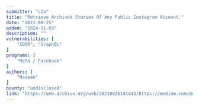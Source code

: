 ```yaml
---
submitter: "c2a"
title: "Retrieve Archived Stories Of Any Public Instagram Account."
date: "2021-08-25"
added: "2024-11-03"
description: ""
vulnerabilities: [
    "IDOR", "GraphQL"
]
programs: [
    "Meta / Facebook"
]
authors: [
    "Naveen"
]
bounty: "undisclosed"
link: "https://web.archive.org/web/20210826141443/https://medium.com/@navnz/retrieve-archived-stories-of-any-public-instagram-account-b3f5a26851f5"
---
```




